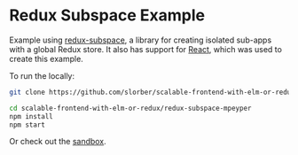 # Redux Subspace Example

Example using [redux-subspace](https://github.com/ioof-holdings/redux-subspace/), a library for creating isolated sub-apps with a global Redux store. It also has support for [React](https://facebook.github.io/react/), which was used to create this example.

To run the locally:

```sh
git clone https://github.com/slorber/scalable-frontend-with-elm-or-redux.git

cd scalable-frontend-with-elm-or-redux/redux-subspace-mpeyper
npm install
npm start
```

Or check out the [sandbox](https://codesandbox.io/s/github/slorber/scalable-frontend-with-elm-or-redux/tree/master/redux-subspace-mpeyper).
